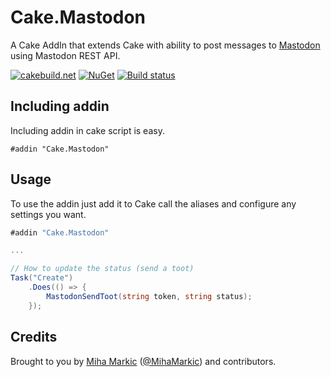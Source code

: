 ﻿# Cake.Mastodon

A Cake AddIn that extends Cake with ability to post messages to [Mastodon](https://joinmastodon.org/) using Mastodon REST API.

[![cakebuild.net](https://img.shields.io/badge/WWW-cakebuild.net-blue.svg)](http://cakebuild.net/)
[![NuGet](https://img.shields.io/nuget/v/Cake.Mastodon.svg)](https://www.nuget.org/packages/Cake.Mastodon)
[![Build status](https://ci.appveyor.com/api/projects/status/vi07dth3d1gek7ak?svg=true)](https://ci.appveyor.com/project/cakecontrib/cake-mastodon)

## Including addin
Including addin in cake script is easy.
```
#addin "Cake.Mastodon"
```
## Usage

To use the addin just add it to Cake call the aliases and configure any settings you want.

```csharp
#addin "Cake.Mastodon"

...

// How to update the status (send a toot)
Task("Create")
    .Does(() => {
        MastodonSendToot(string token, string status);
    });
```

## Credits

Brought to you by [Miha Markic](https://github.com/MihaMarkic) ([@MihaMarkic](https://twitter.com/MihaMarkic/)) and contributors. 